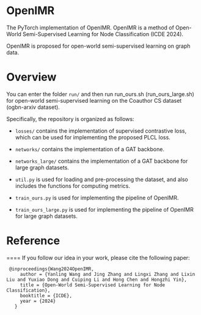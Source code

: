# OpenIMR
The PyTorch implementation of OpenIMR. OpenIMR is a method of Open-World Semi-Supervised Learning for Node Classification (ICDE 2024). 

OpenIMR is proposed for open-world semi-supervised learning on graph data.

# Overview
You can enter the folder `run/` and then run run_ours.sh (run_ours_large.sh) for open-world semi-supervised learning on the Coauthor CS dataset (ogbn-arxiv dataset).

Specifically, the repository is organized as follows:

* `losses/` contains the implementation of supervised contrastive loss, which can be used for implementing the proposed PLCL loss.

* `networks/` contains the implementation of a GAT backbone.

* `networks_large/` contains the implementation of a GAT backbone for large graph datasets.
 
* `util.py` is used for loading and pre-processing the dataset, and also includes the functions for computing metrics.

* `train_ours.py` is used for implementing the pipeline of OpenIMR.

* `train_ours_large.py` is used for implementing the pipeline of OpenIMR for large graph datasets.

# Reference
====
If you follow our idea in your work, please cite the following paper:
```
 @inproceedings{Wang2024OpenIMR,
     author = {Yanling Wang and Jing Zhang and Lingxi Zhang and Lixin Liu and Yuxiao Dong and Cuiping Li and Hong Chen and Hongzhi Yin},
     title = {Open-World Semi-Supervised Learning for Node Classification},
     booktitle = {ICDE},
     year = {2024}
   }
```
